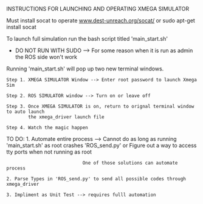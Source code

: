 INSTRUCTIONS FOR LAUNCHING AND OPERATING XMEGA SIMULATOR
 
Must install socat to operate
www.dest-unreach.org/socat/
or 
sudo apt-get install socat


To launch full simulation run the bash script titled 'main_start.sh' 
- DO NOT RUN WITH SUDO --> For some reason when it is run as admin the ROS side won't work

Running 'main_start.sh' will pop up two new terminal windows. 

	Step 1. XMEGA SIMULATOR Window --> Enter root password to launch Xmega Sim

	Step 2. ROS SIMULATOR window --> Turn on or leave off

	Step 3. Once XMEGA SIMULATOR is on, return to orignal terminal window to auto launch 
			the xmega_driver launch file

	Step 4. Watch the magic happen


TO DO:
	1. Automate entire process --> Cannot do as long as running 'main_start.sh' as root 
								crashes 'ROS_send.py' 
								or
								Figure out a way to access tty ports when not 										running as root

								One of those solutions can automate process

	2. Parse Types in 'ROS_send.py' to send all possible codes through xmega_driver

	3. Impliment as Unit Test --> requires fulll automation
